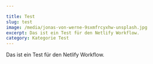 ```yaml
---

title: Test
slug: test
image: /media/jonas-von-werne-9sxmfrcyxhw-unsplash.jpg
excerpt: Das ist ein Test für den Netlify Workflow.
category: Kategorie Test
---
```

Das ist ein Test für den Netlify Workflow.